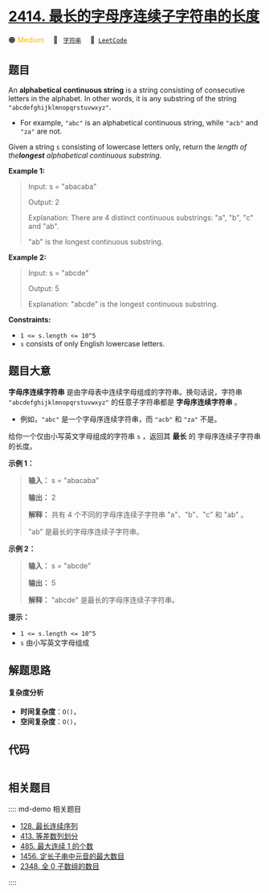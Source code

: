 # [2414. 最长的字母序连续子字符串的长度](https://leetcode.com/problems/length-of-the-longest-alphabetical-continuous-substring)

🟠 <font color=#ffb800>Medium</font>&emsp; 🔖&ensp; [`字符串`](/leetcode/outline/tag/string.md)&emsp; 🔗&ensp;[`LeetCode`](https://leetcode.com/problems/length-of-the-longest-alphabetical-continuous-substring)


## 题目

An **alphabetical continuous string** is a string consisting of consecutive
letters in the alphabet. In other words, it is any substring of the string
`"abcdefghijklmnopqrstuvwxyz"`.

  * For example, `"abc"` is an alphabetical continuous string, while `"acb"` and `"za"` are not.

Given a string `s` consisting of lowercase letters only, return the _length of
the**longest** alphabetical continuous substring._



**Example 1:**

> Input: s = "abacaba"
> 
> Output: 2
> 
> Explanation: There are 4 distinct continuous substrings: "a", "b", "c" and "ab".
> 
> "ab" is the longest continuous substring.

**Example 2:**

> Input: s = "abcde"
> 
> Output: 5
> 
> Explanation: "abcde" is the longest continuous substring.

**Constraints:**

  * `1 <= s.length <= 10^5`
  * `s` consists of only English lowercase letters.


## 题目大意

**字母序连续字符串** 是由字母表中连续字母组成的字符串。换句话说，字符串 `"abcdefghijklmnopqrstuvwxyz"`
的任意子字符串都是 **字母序连续字符串** 。

  * 例如，`"abc"` 是一个字母序连续字符串，而 `"acb"` 和 `"za"` 不是。

给你一个仅由小写英文字母组成的字符串 `s` ，返回其 **最长** 的 字母序连续子字符串 的长度。



**示例 1：**

> 
> 
> 
> 
> 
> **输入：** s = "abacaba"
> 
> **输出：** 2
> 
> **解释：** 共有 4 个不同的字母序连续子字符串 "a"、"b"、"c" 和 "ab" 。
> 
> "ab" 是最长的字母序连续子字符串。
> 
> 

**示例 2：**

> 
> 
> 
> 
> 
> **输入：** s = "abcde"
> 
> **输出：** 5
> 
> **解释：** "abcde" 是最长的字母序连续子字符串。
> 
> 



**提示：**

  * `1 <= s.length <= 10^5`
  * `s` 由小写英文字母组成


## 解题思路

#### 复杂度分析

- **时间复杂度**：`O()`，
- **空间复杂度**：`O()`，

## 代码

```javascript

```

## 相关题目

:::: md-demo 相关题目
- [128. 最长连续序列](./0128.md)
- [413. 等差数列划分](https://leetcode.com/problems/arithmetic-slices)
- [485. 最大连续 1 的个数](./0485.md)
- [1456. 定长子串中元音的最大数目](https://leetcode.com/problems/maximum-number-of-vowels-in-a-substring-of-given-length)
- [2348. 全 0 子数组的数目](https://leetcode.com/problems/number-of-zero-filled-subarrays)

::::
